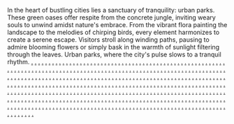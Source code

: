 In the heart of bustling cities lies a sanctuary of tranquility: urban parks. These green oases offer respite from the concrete jungle, inviting weary souls to unwind amidst nature's embrace. From the vibrant flora painting the landscape to the melodies of chirping birds, every element harmonizes to create a serene escape. Visitors stroll along winding paths, pausing to admire blooming flowers or simply bask in the warmth of sunlight filtering through the leaves. Urban parks, where the city's pulse slows to a tranquil rhythm.
<a href="https://relationscorpmarketing.weebly.com/">.</a>
<a href="https://warezclickmarketing.weebly.com/">.</a>
<a href="https://boxsagamarketing.weebly.com/">.</a>
<a href="https://techspanmarketing.weebly.com/">.</a>
<a href="https://technologiesatlasmarketing.weebly.com/">.</a>
<a href="https://corerelationsmarketing.weebly.com/">.</a>
<a href="https://viralsignalmarketingz.weebly.com/">.</a>
<a href="https://interactivesafermarketingz.weebly.com/">.</a>
<a href="https://technologieshutmarketingz.weebly.com/">.</a>
<a href="https://realwarezmarketingz.weebly.com/">.</a>
<a href="https://advertisinglayermarketingz.weebly.com/">.</a>
<a href="https://mediascanmarketingz.weebly.com/">.</a>
<a href="https://solidworksmarketingz.weebly.com/">.</a>
<a href="https://startoptimizemarketingz.weebly.com/">.</a>
<a href="https://viralhubmarketingz.weebly.com/">.</a>
<a href="https://publicstoremarketingz.weebly.com/">.</a>
<a href="https://boxpushmarketing.weebly.com/">.</a>
<a href="https://scalemarkmarketing.weebly.com/">.</a>
<a href="https://cyberspanmarketing.weebly.com/">.</a>
<a href="https://audiencesagamarketing.weebly.com/">.</a>
<a href="https://nanoretailsmarketing.weebly.com/">.</a>
<a href="https://targetusmarketing.weebly.com/">.</a>
<a href="https://technolayermarketing.weebly.com/">.</a>
<a href="https://techifymarketing.weebly.com/">.</a>
<a href="https://marketings2108.weebly.com/">.</a>
<a href="https://bottomlinehousemarketing.weebly.com/">.</a>
<a href="https://retaillevelmarketing.weebly.com/">.</a>
<a href="https://cryptscapemarketing.weebly.com/">.</a>
<a href="https://adspanmarketing.weebly.com/">.</a>
<a href="https://microtagsmarketingw.weebly.com/">.</a>
<a href="https://expertsincmarketinge.weebly.com/">.</a>
<a href="https://softblogmarketinge.weebly.com/">.</a>
<a href="https://nanolayermarketing.weebly.com/">.</a>
<a href="https://promotevibemarketinge.weebly.com/">.</a>
<a href="https://marketingautomation2061.weebly.com/">.</a>
<a href="https://marketingautomation2053.weebly.com/">.</a>
<a href="https://marketingautomation2045.weebly.com/">.</a>
<a href="https://marketingautomation2037.weebly.com/">.</a>
<a href="https://marketingautomation2029.weebly.com/">.</a>
<a href="https://marketingautomation2019.weebly.com/">.</a>
<a href="https://marketingautomation2018.weebly.com/">.</a>
<a href="https://marketingautomation2003.weebly.com/">.</a>
<a href="https://marketingautomation1997.weebly.com/">.</a>
<a href="https://marketingautomation1989.weebly.com/">.</a>
<a href="https://wiztagsmarketing.weebly.com/">.</a>
<a href="https://cyberfermarketing.weebly.com/">.</a>
<a href="https://strategylightmarketing.weebly.com/">.</a>
<a href="https://adlayermarketing.weebly.com/">.</a>
<a href="https://pixelatesmarketing.weebly.com/">.</a>
<a href="https://droidstudiomarketing.weebly.com/">.</a>
<a href="https://labsspotmarketingz.weebly.com/">.</a>
<a href="https://b2bclickmarketingz.weebly.com/">.</a>
<a href="https://bottomlinevillagemarketingz.weebly.com/">.</a>
<a href="https://boostwaymarketingz.weebly.com/">.</a>
<a href="https://marketingfeedmarketingz.weebly.com/">.</a>
<a href="https://vectorscapemarketingz.weebly.com/">.</a>
<a href="https://marketinghutmarketingz.weebly.com/">.</a>
<a href="https://adcaremarketingz.weebly.com/">.</a>
<a href="https://roboticsclubmarketingz.weebly.com/">.</a>
<a href="https://botentmarketingz.weebly.com/">.</a>
<a href="https://digitaltrademarketing.weebly.com/">.</a>
<a href="https://publichousemarketing.weebly.com/">.</a>
<a href="https://wareworkmarketing.weebly.com/">.</a>
<a href="https://chipvaluemarketing.weebly.com/">.</a>
<a href="https://coresemmarketing.weebly.com/">.</a>
<a href="https://brandgrammarketing.weebly.com/">.</a>
<a href="https://bytespacemarketing.weebly.com/">.</a>
<a href="https://ppcworkmarketing.weebly.com/">.</a>
<a href="https://bytesidemarketing.weebly.com/">.</a>
<a href="https://adgoodsmarketing.weebly.com/">.</a>
<a href="https://promotespacemarketing.weebly.com/">.</a>
<a href="https://cybertypemarketing.weebly.com/">.</a>
<a href="https://ppcentmarketing.weebly.com/">.</a>
<a href="https://b2bgroupmarketinge.weebly.com/">.</a>
<a href="https://rackproductsmarketinge.weebly.com/">.</a>
<a href="https://marketclickmarketinge.weebly.com/">.</a>
<a href="https://coderiedmarketinge.weebly.com/">.</a>
<a href="https://audienceshiftmarketinge.weebly.com/">.</a>
<a href="https://marketingautomation2060.weebly.com/">.</a>
<a href="https://marketingautomation2052.weebly.com/">.</a>
<a href="https://marketingautomation2044.weebly.com/">.</a>
<a href="https://marketingautomation2036.weebly.com/">.</a>
<a href="https://marketingautomation2028.weebly.com/">.</a>
<a href="https://marketingautomation2021.weebly.com/">.</a>
<a href="https://marketingautomation2012.weebly.com/">.</a>
<a href="https://marketingautomation2005.weebly.com/">.</a>
<a href="https://marketingautomation1996.weebly.com/">.</a>
<a href="https://marketingautomation1988.weebly.com/">.</a>
<a href="https://datanowmarketing.weebly.com/">.</a>
<a href="https://softtiltmarketing.weebly.com/">.</a>
<a href="https://clearbitmarketing.weebly.com/">.</a>
<a href="https://truetechnologymarketing.weebly.com/">.</a>
<a href="https://brandfactorymarketing.weebly.com/">.</a>
<a href="https://promoteitemsmarketing.weebly.com/">.</a>
<a href="https://rigartmarketingz.weebly.com/">.</a>
<a href="https://bytesdropmarketingz.weebly.com/">.</a>
<a href="https://bytepalacemarketingz.weebly.com/">.</a>
<a href="https://audiencehillmarketingz.weebly.com/">.</a>
<a href="https://gonibblemarketingz.weebly.com/">.</a>
<a href="https://softprimemarketingz.weebly.com/">.</a>
<a href="https://affiliateaidmarketingz.weebly.com/">.</a>
<a href="https://ppcfuelmarketingz.weebly.com/">.</a>
<a href="https://boxesitemsmarketingz.weebly.com/">.</a>
<a href="https://techloadmarketingz.weebly.com/">.</a>
<a href="https://viralflowmarketing.weebly.com/">.</a>
<a href="https://ppcscalemarketing.weebly.com/">.</a>
<a href="https://revenuepressmarketing.weebly.com/">.</a>
<a href="https://metastrategymarketing.weebly.com/">.</a>
<a href="https://informaticsmakermarketing.weebly.com/">.</a>
<a href="https://brandingscalemarketing.weebly.com/">.</a>
<a href="https://bitclubmarketing.weebly.com/">.</a>
<a href="https://gearstockmarketing.weebly.com/">.</a>
<a href="https://realdigitalmarketings.weebly.com/">.</a>
<a href="https://wizconceptmarketing.weebly.com/">.</a>
<a href="https://codeblendmarketing.weebly.com/">.</a>
<a href="https://gochipmarketing.weebly.com/">.</a>
<a href="https://publiclevelmarketing.weebly.com/">.</a>
<a href="https://chipconnectionmarketinge.weebly.com/">.</a>
<a href="https://promotebandmarketinge.weebly.com/">.</a>
<a href="https://advertisinghousemarketinge.weebly.com/">.</a>
<a href="https://promoteplaymarketinge.weebly.com/">.</a>
<a href="https://scaleglowmarketinge.weebly.com/">.</a>
<a href="https://marketingautomation2062.weebly.com/">.</a>
<a href="https://marketingautomation2054.weebly.com/">.</a>
<a href="https://marketingautomation2046.weebly.com/">.</a>
<a href="https://marketingautomation2038.weebly.com/">.</a>
<a href="https://marketingautomation2030.weebly.com/">.</a>
<a href="https://marketingautomation2022.weebly.com/">.</a>
<a href="https://marketingautomation2017.weebly.com/">.</a>
<a href="https://marketingautomation2006.weebly.com/">.</a>
<a href="https://marketingautomation1998.weebly.com/">.</a>
<a href="https://marketingautomation1990.weebly.com/">.</a>
<a href="https://marketingautomation1244.weebly.com/">.</a>
<a href="https://brandscoutmarketingg.weebly.com/">.</a>
<a href="https://clearseomarketingg.weebly.com/">.</a>
<a href="https://cryptsidemarketingg.weebly.com/">.</a>
<a href="https://b2bscoutmarketingg.weebly.com/">.</a>
<a href="https://digitalbasemarketingg.weebly.com/">.</a>
<a href="https://marketingshipmarketingg.weebly.com/">.</a>
<a href="https://retailstudiomarketingg.weebly.com/">.</a>
<a href="https://startoptimizemarketingg.weebly.com/">.</a>
<a href="https://boxfuelmarketingg.weebly.com/">.</a>
<a href="https://techloadmarketingse.weebly.com/">.</a>
<a href="https://marketingautomation1212.weebly.com/">.</a>
<a href="https://brandingvergemarketingg.weebly.com/">.</a>
<a href="https://realenginemarketingg.weebly.com/">.</a>
<a href="https://bitspropertiesmarketingg.weebly.com/">.</a>
<a href="https://cyberpropertiesmarketingg.weebly.com/">.</a>
<a href="https://realrelationsmarketingg.weebly.com/">.</a>
<a href="https://relationsdeckmarketingg.weebly.com/">.</a>
<a href="https://bottomlineportmarketingg.weebly.com/">.</a>
<a href="https://expertsdockmarketingg.weebly.com/">.</a>
<a href="https://roboticsclubmarketingg.weebly.com/">.</a>
<a href="https://analyticsgrammarketingg.weebly.com/">.</a>
<a href="https://marketingautomation1204.weebly.com/">.</a>
<a href="https://marketcompanymarketingg.weebly.com/">.</a>
<a href="https://retailshipmarketingg.weebly.com/">.</a>
<a href="https://seofeedmarketingg.weebly.com/">.</a>
<a href="https://affiliategrammarketingg.weebly.com/">.</a>
<a href="https://techgearmarketingg.weebly.com/">.</a>
<a href="https://technologyflowmarketingg.weebly.com/">.</a>
<a href="https://viralsignalmarketingg.weebly.com/">.</a>
<a href="https://enginevergemarketingg.weebly.com/">.</a>
<a href="https://enginecastmarketingg.weebly.com/">.</a>
<a href="https://worksdashmarketingg.weebly.com/">.</a>
<a href="https://marketingautomation1172.weebly.com/">.</a>
<a href="https://meshhubmarketingg.weebly.com/">.</a>
<a href="https://vectorindustrymarketingg.weebly.com/">.</a>
<a href="https://realb2bmarketingg.weebly.com/">.</a>
<a href="https://bottomlinepropertiesmarketingg.weebly.com/">.</a>
<a href="https://labsfulmarketingg.weebly.com/">.</a>
<a href="https://marketgraphmarketingg.weebly.com/">.</a>
<a href="https://warenedmarketingg.weebly.com/">.</a>
<a href="https://cryptcorpmarketingg.weebly.com/">.</a>
<a href="https://expertslabmarketingg.weebly.com/">.</a>
<a href="https://b2bclickmarketingg.weebly.com/">.</a>
<a href="https://marketingautomation1237.weebly.com/">.</a>
<a href="https://communicationspassmarketingg.weebly.com/">.</a>
<a href="https://scalegearmarketingg.weebly.com/">.</a>
<a href="https://marketingfeedmarketingg.weebly.com/">.</a>
<a href="https://interactivecasemarketingg.weebly.com/">.</a>
<a href="https://semmakermarketingg.weebly.com/">.</a>
<a href="https://marketincmarketingg.weebly.com/">.</a>
<a href="https://marketinghutmarketingg.weebly.com/">.</a>
<a href="https://advertiseriedmarketingg.weebly.com/">.</a>
<a href="https://optimizeindustrymarketingg.weebly.com/">.</a>
<a href="https://bitsscanmarketingg.weebly.com/">.</a>
<a href="https://marketingautomation1219.weebly.com/">.</a>
<a href="https://gearfuelmarketingg.weebly.com/">.</a>
<a href="https://expertsbaymarketingg.weebly.com/">.</a>
<a href="https://campaignmostmarketingg.weebly.com/">.</a>
<a href="https://advertiseprimemarketingg.weebly.com/">.</a>
<a href="https://worksclickmarketingg.weebly.com/">.</a>
<a href="https://mediascanmarketingg.weebly.com/">.</a>
<a href="https://waresitemsmarketingg.weebly.com/">.</a>
<a href="https://cybervergemarketingg.weebly.com/">.</a>
<a href="https://boxesitemsmarketingg.weebly.com/">.</a>
<a href="https://viralstripemarketingg.weebly.com/">.</a>
<a href="https://marketingautomation1196.weebly.com/">.</a>
<a href="https://mediaspotmarketingg.weebly.com/">.</a>
<a href="https://byteskillmarketingg.weebly.com/">.</a>
<a href="https://soliddatamarketingg.weebly.com/">.</a>
<a href="https://cyberbasemarketingg.weebly.com/">.</a>
<a href="https://boosteablemarketingg.weebly.com/">.</a>
<a href="https://publicatlasmarketingg.weebly.com/">.</a>
<a href="https://boostdropmarketingg.weebly.com/">.</a>
<a href="https://makenibblemarketingg.weebly.com/">.</a>
<a href="https://meshservicesmarketingg.weebly.com/">.</a>
<a href="https://bytesdropmarketingg.weebly.com/">.</a>
<a href="https://marketingautomation1180.weebly.com/">.</a>
<a href="https://wiztagsmarketingg.weebly.com/">.</a>
<a href="https://relationsusmarketingg.weebly.com/">.</a>
<a href="https://datanowmarketingg.weebly.com/">.</a>
<a href="https://docommunicationsmarketingg.weebly.com/">.</a>
<a href="https://rigvergemarketingg.weebly.com/">.</a>
<a href="https://labslevelmarketingg.weebly.com/">.</a>
<a href="https://optimizelayermarketingg.weebly.com/">.</a>
<a href="https://droidoffermarketingg.weebly.com/">.</a>
<a href="https://waresblogmarketingg.weebly.com/">.</a>
<a href="https://vectoraidmarketingg.weebly.com/">.</a>
<a href="https://marketingautomation1245.weebly.com/">.</a>
<a href="https://realcommunicationsmarketingg.weebly.com/">.</a>
<a href="https://realwarezmarketingg.weebly.com/">.</a>
<a href="https://expertsscanmarketingg.weebly.com/">.</a>
<a href="https://interactivespanmarketingg.weebly.com/">.</a>
<a href="https://softprimemarketingg.weebly.com/">.</a>
<a href="https://boxesshiftmarketingg.weebly.com/">.</a>
<a href="https://technologystudiomarketingg.weebly.com/">.</a>
<a href="https://retailoptionmarketingg.weebly.com/">.</a>
<a href="https://technologynowmarketingg.weebly.com/">.</a>
<a href="https://bitslogicmarketingg.weebly.com/">.</a>
<a href="https://marketingautomation1213.weebly.com/">.</a>
<a href="https://interactivetagsmarketingg.weebly.com/">.</a>
<a href="https://boostwaymarketingg.weebly.com/">.</a>
<a href="https://gonibblemarketingg.weebly.com/">.</a>
<a href="https://scalevaluemarketingg.weebly.com/">.</a>
<a href="https://affiliateflowmarketingg.weebly.com/">.</a>
<a href="https://vectorscapemarketingg.weebly.com/">.</a>
<a href="https://solidworksmarketingg.weebly.com/">.</a>
<a href="https://adssagamarketingg.weebly.com/">.</a>
<a href="https://viralhubmarketingg.weebly.com/">.</a>
<a href="https://warefuturemarketingg.weebly.com/">.</a>
<a href="https://marketingautomation1205.weebly.com/">.</a>
<a href="https://interactivedashmarketingg.weebly.com/">.</a>
<a href="https://communicationsshipmarketingg.weebly.com/">.</a>
<a href="https://affiliatescapemarketingg.weebly.com/">.</a>
<a href="https://publicismmarketingg.weebly.com/">.</a>
<a href="https://meshcaremarketingg.weebly.com/">.</a>
<a href="https://realgrowthmarketingg.weebly.com/">.</a>
<a href="https://labsspotmarketingg.weebly.com/">.</a>
<a href="https://informaticsblendmarketingg.weebly.com/">.</a>
<a href="https://nanostartmarketingg.weebly.com/">.</a>
<a href="https://communicationsfitmarketingg.weebly.com/">.</a>
<a href="https://marketingautomation1173.weebly.com/">.</a>
<a href="https://wizicianmarketingg.weebly.com/">.</a>
<a href="https://nanomarkmarketingg.weebly.com/">.</a>
<a href="https://nibblesparkmarketingg.weebly.com/">.</a>
<a href="https://promoterisemarketingg.weebly.com/">.</a>
<a href="https://ppcentmarketingg.weebly.com/">.</a>
<a href="https://interactiveartmarketingg.weebly.com/">.</a>
<a href="https://publiclevelmarketingg.weebly.com/">.</a>
<a href="https://campaignsafermarketingg.weebly.com/">.</a>
<a href="https://technologylightmarketing.weebly.com/">.</a>
<a href="https://interactiveprojectmarketingg.weebly.com/">.</a>
<a href="https://marketingautomation1236.weebly.com/">.</a>
<a href="https://bottomlinevillagemarketingg.weebly.com/">.</a>
<a href="https://targetmethodmarketingg.weebly.com/">.</a>
<a href="https://advertisinglayermarketingg.weebly.com/">.</a>
<a href="https://datalevelmarketingg.weebly.com/">.</a>
<a href="https://codespotmarketingg.weebly.com/">.</a>
<a href="https://godroidmarketingg.weebly.com/">.</a>
<a href="https://affiliateaidmarketingg.weebly.com/">.</a>
<a href="https://adcaremarketingg.weebly.com/">.</a>
<a href="https://interactivepropertiesmarketingg.weebly.com/">.</a>
<a href="https://communicationsscanmarketinge.weebly.com/">.</a>
<a href="https://marketingautomation1225.weebly.com/">.</a>
<a href="https://strategyscapemarketingg.weebly.com/">.</a>
<a href="https://startppcmarketingg.weebly.com/">.</a>
<a href="https://optimizewaymarketingg.weebly.com/">.</a>
<a href="https://expertscapsulemarketingg.weebly.com/">.</a>
<a href="https://expertsicianmarketingg.weebly.com/">.</a>
<a href="https://advertisegraphmarketingg.weebly.com/">.</a>
<a href="https://rigartmarketingg.weebly.com/">.</a>
<a href="https://growthconceptmarketingg.weebly.com/">.</a>
<a href="https://boxyardmarketingg.weebly.com/">.</a>
<a href="https://bytepalacemarketingg.weebly.com/">.</a>
<a href="https://marketingautomation1197.weebly.com/">.</a>
<a href="https://digitalsafermarketingg.weebly.com/">.</a>
<a href="https://datasafermarketingg.weebly.com/">.</a>
<a href="https://worksvaluesmarketingg.weebly.com/">.</a>
<a href="https://databarnmarketingg.weebly.com/">.</a>
<a href="https://gearproductsmarketingg.weebly.com/">.</a>
<a href="https://coreboostmarketingg.weebly.com/">.</a>
<a href="https://searchscapemarketingg.weebly.com/">.</a>
<a href="https://boxesbaymarketingg.weebly.com/">.</a>
<a href="https://chipshackmarketingg.weebly.com/">.</a>
<a href="https://viralportmarketingg.weebly.com/">.</a>
<a href="https://marketingautomation1181.weebly.com/">.</a>
<a href="https://boxestypemarketingg.weebly.com/">.</a>
<a href="https://botvibemarketingg.weebly.com/">.</a>
<a href="https://droidsnapmarketingg.weebly.com/">.</a>
<a href="https://wizservicesmarketingg.weebly.com/">.</a>
<a href="https://makerigmarketingg.weebly.com/">.</a>
<a href="https://boostsagamarketingg.weebly.com/">.</a>
<a href="https://brandingicmarketingg.weebly.com/">.</a>
<a href="https://targetarymarketingg.weebly.com/">.</a>
<a href="https://technosprintmarketingg.weebly.com/">.</a>
<a href="https://brandingloopmarketingg.weebly.com/">.</a>
<a href="https://marketingautomation1229.weebly.com/">.</a>
<a href="https://boxflowmarketingg.weebly.com/">.</a>
<a href="https://audiencehillmarketingg.weebly.com/">.</a>
<a href="https://bottomlineproductmarketingg.weebly.com/">.</a>
<a href="https://workshillmarketingg.weebly.com/">.</a>
<a href="https://communicationspressmarketingg.weebly.com/">.</a>
<a href="https://warezisemarketingg.weebly.com/">.</a>
<a href="https://cryptworkshopmarketingg.weebly.com/">.</a>
<a href="https://ppcfuelmarketingg.weebly.com/">.</a>
<a href="https://bitsishmarketingg.weebly.com/">.</a>
<a href="https://zenmeshmarketingg.weebly.com/">.</a>
<a href="https://marketingautomation1228.weebly.com/">.</a>
<a href="https://brandblogmarketingg.weebly.com/">.</a>
<a href="https://marketingstoremarketingg.weebly.com/">.</a>
<a href="https://softpalacemarketingg.weebly.com/">.</a>
<a href="https://cryptspanmarketingg.weebly.com/">.</a>
<a href="https://wizhutmarketingg.weebly.com/">.</a>
<a href="https://micropushmarketingg.weebly.com/">.</a>
<a href="https://campaignensmarketingg.weebly.com/">.</a>
<a href="https://virtualclickmarketingg.weebly.com/">.</a>
<a href="https://interactivesafermarketingg.weebly.com/">.</a>
<a href="https://technologieshutmarketingg.weebly.com/">.</a>
<a href="https://marketingautomation1189.weebly.com/">.</a>
<a href="https://roboticsworkshopmarketingg.weebly.com/">.</a>
<a href="https://droidartmarketingg.weebly.com/">.</a>
<a href="https://boxpostmarketingg.weebly.com/">.</a>
<a href="https://mediasensemarketingg.weebly.com/">.</a>
<a href="https://techplusmarketingg.weebly.com/">.</a>
<a href="https://publiccharmmarketingg.weebly.com/">.</a>
<a href="https://affiliateshackmarketingg.weebly.com/">.</a>
<a href="https://affiliateoffermarketingg.weebly.com/">.</a>
<a href="https://informaticscentremarketingg.weebly.com/">.</a>
<a href="https://bitgridmarketingg.weebly.com/">.</a>
<a href="https://marketingautomation1188.weebly.com/">.</a>
<a href="https://targetspacemarketingg.weebly.com/">.</a>
<a href="https://optimizeworksmarketingg.weebly.com/">.</a>
<a href="https://bytesitemsmarketingg.weebly.com/">.</a>
<a href="https://codeconceptmarketingg.weebly.com/">.</a>
<a href="https://chiphousemarketingg.weebly.com/">.</a>
<a href="https://adspanmarketingg.weebly.com/">.</a>
<a href="https://boxpushmarketingg.weebly.com/">.</a>
<a href="https://cotechnologymarketingg.weebly.com/">.</a>
<a href="https://addeckmarketingg.weebly.com/">.</a>
<a href="https://interactivemethodmarketingg.weebly.com/">.</a>
<a href="https://marketingautomation1169.weebly.com/">.</a>
<a href="https://promoteoptionmarketingads.weebly.com/">.</a>
<a href="https://adsdropmarketingdadas.weebly.com/">.</a>
<a href="https://vectorspecialsmarketingcass.weebly.com/">.</a>
<a href="https://gearvaluemarketingasada.weebly.com/">.</a>
<a href="https://waresmakermarketingascs.weebly.com/">.</a>
<a href="https://cryptsensemarketingdasd.weebly.com/">.</a>
<a href="https://relationssparkmarketingafs.weebly.com/">.</a>
<a href="https://analyticsdashmarketingasdla.weebly.com/">.</a>
<a href="https://bitslightmarketingaaxc.weebly.com/">.</a>
<a href="https://chipitemsmarketingsad.weebly.com/">.</a>
<a href="https://marketingautomation1171.weebly.com/">.</a>
<a href="https://brandingsparkmarketingasda.weebly.com/">.</a>
<a href="https://codefactorymarketingvsvs.weebly.com/">.</a>
<a href="https://campaignlinemarketingfssc.weebly.com/">.</a>
<a href="https://digitalproductmarketingvsdfs.weebly.com/">.</a>
<a href="https://interactiveshackmarketingfsa.weebly.com/">.</a>
<a href="https://brandingsnapmarketingsdfs.weebly.com/">.</a>
<a href="https://marketcorpmarketingcsdcsa.weebly.com/">.</a>
<a href="https://cryptretailsmarketingcasa.weebly.com/">.</a>
<a href="https://rigicianmarketingsss.weebly.com/">.</a>
<a href="https://advertisingicamarketingcscs.weebly.com/">.</a>
<a href="https://marketingautomation1129.weebly.com/">.</a>
<a href="https://solidworksmarketingsfsd.weebly.com/">.</a>
<a href="https://retailstudiomarketingasda.weebly.com/">.</a>
<a href="https://ppcfuelmarketingfsfsd.weebly.com/">.</a>
<a href="https://retailoptionmarketingcasca.weebly.com/">.</a>
<a href="https://optimizeindustrymarketingasfsa.weebly.com/">.</a>
<a href="https://bitsishmarketingcascas.weebly.com/">.</a>
<a href="https://warefuturemarketingcscas.weebly.com/">.</a>
<a href="https://techloadmarketingcsvs.weebly.com/">.</a>
<a href="https://gearbasemarketingvsv.weebly.com/">.</a>
<a href="https://seobarnmarketingfsafs.weebly.com/">.</a>
<a href="https://campaignsmanagement.weebly.com/">.</a>
<a href="https://warezfuturemarketingg.weebly.com/">.</a>
<a href="https://boostmostmarketingg.weebly.com/">.</a>
<a href="https://communicationsprimemarketingg.weebly.com/">.</a>
<a href="https://expertstrademarketingg.weebly.com/">.</a>
<a href="https://technologyprimemarketingg.weebly.com/">.</a>
<a href="https://technologiessparkmarketingg.weebly.com/">.</a>
<a href="https://roboticslymarketingg.weebly.com/">.</a>
<a href="https://bytesstudiomarketingg.weebly.com/">.</a>
<a href="https://advertisetagsmarketingg.weebly.com/">.</a>
<a href="https://microscoutmarketingg.weebly.com/">.</a>
<a href="https://marketingautomation1161.weebly.com/">.</a>
<a href="https://wareswaymarketingasa.weebly.com/">.</a>
<a href="https://wizeablemarketingsaas.weebly.com/">.</a>
<a href="https://strategyfocusmarketingssa.weebly.com/">.</a>
<a href="https://promotefitmarketingadasfas.weebly.com/">.</a>
<a href="https://roboticsstockmarketingasca.weebly.com/">.</a>
<a href="https://retailcentremarketingadad.weebly.com/">.</a>
<a href="https://optimizestormmarketingaffds.weebly.com/">.</a>
<a href="https://enginegurumarketingdda.weebly.com/">.</a>
<a href="https://relationsleadermarketingdsaad.weebly.com/">.</a>
<a href="https://comarketmarketingasdk.weebly.com/">.</a>
<a href="https://marketingautomation1220.weebly.com/">.</a>
<a href="https://relationsnowmarketingsdcvsc.weebly.com/">.</a>
<a href="https://softtagsmarketingcscvsc.weebly.com/">.</a>
<a href="https://analyticspressmarketingsds.weebly.com/">.</a>
<a href="https://softsignalmarketingsasd.weebly.com/">.</a>
<a href="https://microfocusmarketingcacas.weebly.com/">.</a>
<a href="https://worksscanmarketingasca.weebly.com/">.</a>
<a href="https://advertisingcompanymarketingvsdfs.weebly.com/">.</a>
<a href="https://nanoconnectionmarketingfsfsaaz.weebly.com/">.</a>
<a href="https://softhivemarketingcascsa.weebly.com/">.</a>
<a href="https://advertisingsyncmarketingsd.weebly.com/">.</a>
<a href="https://managementlistening.weebly.com/">.</a>
<a href="https://bottomlineportmarketingdasdf.weebly.com/">.</a>
<a href="https://marketinghutmarketingdadas.weebly.com/">.</a>
<a href="https://adssagamarketingfcasc.weebly.com/">.</a>
<a href="https://adcaremarketingvscs.weebly.com/">.</a>
<a href="https://technologynowmarketingdscsc.weebly.com/">.</a>
<a href="https://viralhubmarketingscac.weebly.com/">.</a>
<a href="https://viralstripemarketingfsccs.weebly.com/">.</a>
<a href="https://bitslogicmarketingcascs.weebly.com/">.</a>
<a href="https://botentmarketingcscs.weebly.com/">.</a>
<a href="https://optimizemostmarketingcsffs.weebly.com/">.</a>
<a href="https://pageoptimization.weebly.com/">.</a>
<a href="https://microgrammarketingg.weebly.com/">.</a>
<a href="https://bitclubmarketingg.weebly.com/">.</a>
<a href="https://boxesskillmarketingg.weebly.com/">.</a>
<a href="https://chipardmarketingg.weebly.com/">.</a>
<a href="https://clearadvertisemarketingg.weebly.com/">.</a>
<a href="https://revenuefactorymarketingg.weebly.com/">.</a>
<a href="https://publicfeedmarketingg.weebly.com/">.</a>
<a href="https://rigdeckmarketingg.weebly.com/">.</a>
<a href="https://semyardmarketingg.weebly.com/">.</a>
<a href="https://makesoftmarketingg.weebly.com/">.</a>
<a href="https://marketingautomation1243.weebly.com/">.</a>
<a href="https://strategyrisemarketingcsac.weebly.com/">.</a>
